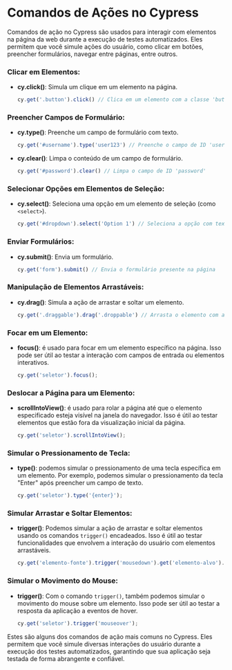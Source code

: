 # Comandos de Ações no Cypress

Comandos de ação no Cypress são usados para interagir com elementos na página da web durante a execução de testes automatizados. Eles permitem que você simule ações do usuário, como clicar em botões, preencher formulários, navegar entre páginas, entre outros. 

### **Clicar em Elementos**:

- **cy.click()**: Simula um clique em um elemento na página.
  ```javascript
  cy.get('.button').click() // Clica em um elemento com a classe 'button'
  ```

### **Preencher Campos de Formulário**:

- **cy.type()**: Preenche um campo de formulário com texto.
  ```javascript
  cy.get('#username').type('user123') // Preenche o campo de ID 'username' com o texto 'user123'
  ```

- **cy.clear()**: Limpa o conteúdo de um campo de formulário.
  ```javascript
  cy.get('#password').clear() // Limpa o campo de ID 'password'
  ```

### **Selecionar Opções em Elementos de Seleção**:

- **cy.select()**: Seleciona uma opção em um elemento de seleção (como `<select>`).
  ```javascript
  cy.get('#dropdown').select('Option 1') // Seleciona a opção com texto 'Option 1' em um elemento de ID 'dropdown'
  ```

### **Enviar Formulários**:

- **cy.submit()**: Envia um formulário.
  ```javascript
  cy.get('form').submit() // Envia o formulário presente na página
  ```

### **Manipulação de Elementos Arrastáveis**:

- **cy.drag()**: Simula a ação de arrastar e soltar um elemento.
  ```javascript
  cy.get('.draggable').drag('.droppable') // Arrasta o elemento com a classe 'draggable' e solta-o no elemento com a classe 'droppable'
  ```

### Focar em um Elemento:

- **focus()**: é usado para focar em um elemento específico na página. Isso pode ser útil ao testar a interação com campos de entrada ou elementos interativos.

  ```javascript
  cy.get('seletor').focus();
  ```

### Deslocar a Página para um Elemento:

- **scrollIntoView()**: é usado para rolar a página até que o elemento especificado esteja visível na janela do navegador. Isso é útil ao testar elementos que estão fora da visualização inicial da página.

  ```javascript
  cy.get('seletor').scrollIntoView();
  ```

### Simular o Pressionamento de Tecla:

- **type()**: podemos simular o pressionamento de uma tecla específica em um elemento. Por exemplo, podemos simular o pressionamento da tecla "Enter" após preencher um campo de texto.

  ```javascript
  cy.get('seletor').type('{enter}');
  ```

### Simular Arrastar e Soltar Elementos:

- **trigger()**: Podemos simular a ação de arrastar e soltar elementos usando os comandos `trigger()` encadeados. Isso é útil ao testar funcionalidades que envolvem a interação do usuário com elementos arrastáveis.

  ```javascript
  cy.get('elemento-fonte').trigger('mousedown').get('elemento-alvo').trigger('mousemove').trigger('mouseup');
  ```

### Simular o Movimento do Mouse:

- **trigger()**: Com o comando `trigger()`, também podemos simular o movimento do mouse sobre um elemento. Isso pode ser útil ao testar a resposta da aplicação a eventos de hover.

  ```javascript
  cy.get('seletor').trigger('mouseover');
  ```

Estes são alguns dos comandos de ação mais comuns no Cypress. Eles permitem que você simule diversas interações do usuário durante a execução dos testes automatizados, garantindo que sua aplicação seja testada de forma abrangente e confiável.